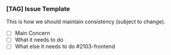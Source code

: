 ### [TAG] Issue Template 
This is how we should maintain consistency (subject to change).
- [ ]  Main Concern
- [ ]  What it needs to do
- [ ]  What else it needs to do #2103-frontend 
